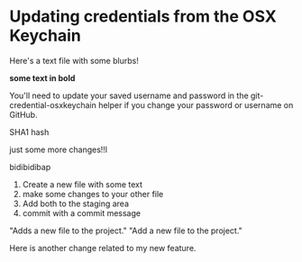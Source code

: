# Updating credentials from the OSX Keychain

Here's a text file with some blurbs!

**some text in bold**

You'll need to update your saved username and password in the git-credential-osxkeychain helper if you change your password or username on GitHub.

SHA1 hash

just some more changes!!l

bidibidibap

1. Create a new file with some text
2. make some changes to your other file
3. Add both to the staging area
4. commit with a commit message



"Adds a new file to the project."
"Add a new file to the project."

Here is another change related to my new feature.

